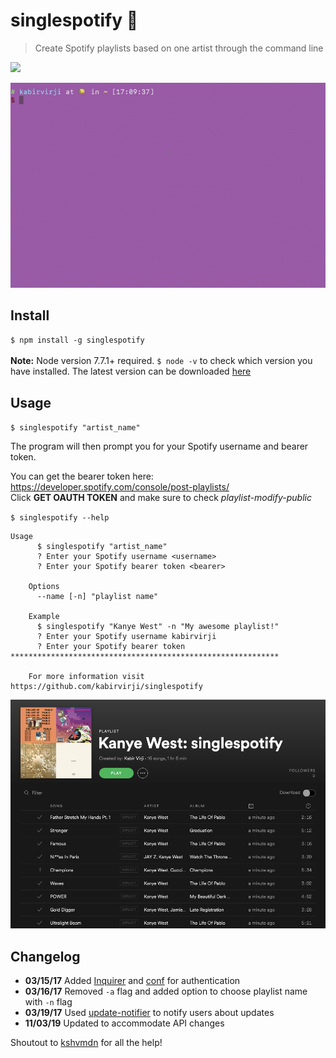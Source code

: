 # singlespotify 🎵

> Create Spotify playlists based on one artist through the command line

![](https://img.shields.io/badge/node-7.7.1-brightgreen.svg)

![](singlespotify.gif)

<!--- 
[![asciicast](https://asciinema.org/a/4k49ag6gy3bknaa6ryoubhcy5.png)](https://asciinema.org/a/4k49ag6gy3bknaa6ryoubhcy5)
-->

## Install
`$ npm install -g singlespotify` <br><br>
**Note:** Node version 7.7.1+ required. `$ node -v` to check which version you have installed. The latest version can be downloaded [here](https://nodejs.org/en/)

## Usage
`$ singlespotify "artist_name"`

The program will then prompt you for your Spotify username and bearer token. <br>

You can get the bearer token here: https://developer.spotify.com/console/post-playlists/ <br>
Click **GET OAUTH TOKEN** and make sure to check *playlist-modify-public* 

`$ singlespotify --help`

```
Usage
      $ singlespotify "artist_name"
      ? Enter your Spotify username <username>
      ? Enter your Spotify bearer token <bearer>

    Options
      --name [-n] "playlist name"

    Example
      $ singlespotify "Kanye West" -n "My awesome playlist!"
      ? Enter your Spotify username kabirvirji
      ? Enter your Spotify bearer token ************************************************************

    For more information visit https://github.com/kabirvirji/singlespotify
```

![](playlist.png)

## Changelog
- **03/15/17** Added [Inquirer](https://github.com/SBoudrias/Inquirer.js) and [conf](https://github.com/sindresorhus/conf) for authentication
- **03/16/17** Removed `-a` flag and added option to choose playlist name with `-n` flag
- **03/19/17** Used [update-notifier](https://github.com/yeoman/update-notifier) to notify users about updates 
- **11/03/19** Updated to accommodate API changes 


Shoutout to [kshvmdn](https://github.com/kshvmdn) for all the help!


